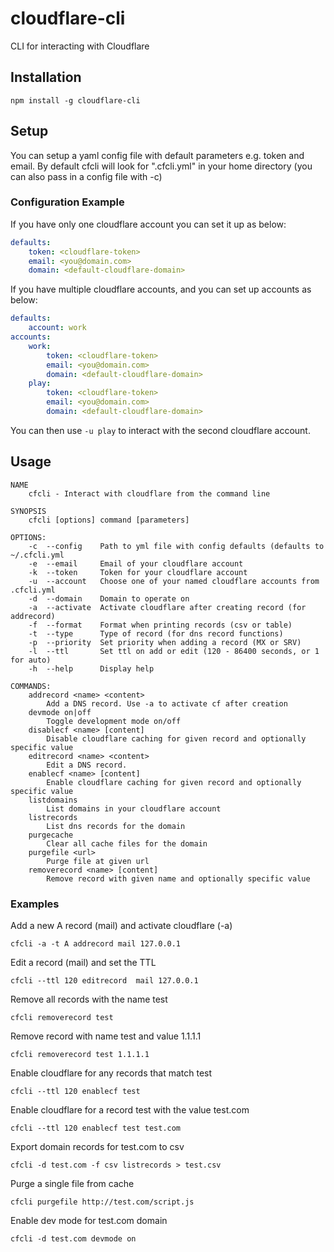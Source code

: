 cloudflare-cli
==============

CLI for interacting with Cloudflare

## Installation
`npm install -g cloudflare-cli`

## Setup
You can setup a yaml config file with default parameters e.g. token and email.
By default cfcli will look for ".cfcli.yml" in your home directory (you can also pass in a config file with -c)

### Configuration Example
If you have only one cloudflare account you can set it up as below:

```yaml
defaults:
    token: <cloudflare-token>
    email: <you@domain.com>
    domain: <default-cloudflare-domain>
```

If you have multiple cloudflare accounts, and you can set up accounts as below:

```yaml
defaults:
    account: work
accounts:
    work:
        token: <cloudflare-token>
        email: <you@domain.com>
        domain: <default-cloudflare-domain>
    play:
        token: <cloudflare-token>
        email: <you@domain.com>
        domain: <default-cloudflare-domain>
```

You can then use `-u play` to interact with the second cloudflare account.

## Usage

```
NAME
    cfcli - Interact with cloudflare from the command line

SYNOPSIS
    cfcli [options] command [parameters]

OPTIONS:
    -c  --config    Path to yml file with config defaults (defaults to ~/.cfcli.yml
    -e  --email     Email of your cloudflare account
    -k  --token     Token for your cloudflare account
    -u  --account   Choose one of your named cloudflare accounts from .cfcli.yml
    -d  --domain    Domain to operate on
    -a  --activate  Activate cloudflare after creating record (for addrecord)
    -f  --format    Format when printing records (csv or table)
    -t  --type      Type of record (for dns record functions)
    -p  --priority  Set priority when adding a record (MX or SRV)
    -l  --ttl       Set ttl on add or edit (120 - 86400 seconds, or 1 for auto)
    -h  --help      Display help

COMMANDS:
    addrecord <name> <content>
        Add a DNS record. Use -a to activate cf after creation
    devmode on|off
        Toggle development mode on/off
    disablecf <name> [content]
        Disable cloudflare caching for given record and optionally specific value
    editrecord <name> <content>
        Edit a DNS record.
    enablecf <name> [content]
        Enable cloudflare caching for given record and optionally specific value
    listdomains
        List domains in your cloudflare account
    listrecords
        List dns records for the domain
    purgecache
        Clear all cache files for the domain
    purgefile <url>
        Purge file at given url
    removerecord <name> [content]
        Remove record with given name and optionally specific value
```

### Examples
Add a new A record (mail) and activate cloudflare (-a)
```
cfcli -a -t A addrecord mail 127.0.0.1
```

Edit a record (mail) and set the TTL
```
cfcli --ttl 120 editrecord  mail 127.0.0.1
```

Remove all records with the name test
```
cfcli removerecord test
```

Remove record with name test and value 1.1.1.1
```
cfcli removerecord test 1.1.1.1
```
Enable cloudflare for any records that match test
```
cfcli --ttl 120 enablecf test
```
Enable cloudflare for a record test with the value test.com
```
cfcli --ttl 120 enablecf test test.com
```

Export domain records for test.com to csv
```
cfcli -d test.com -f csv listrecords > test.csv
```

Purge a single file from cache
```
cfcli purgefile http://test.com/script.js
```

Enable dev mode for test.com domain
```
cfcli -d test.com devmode on
```
